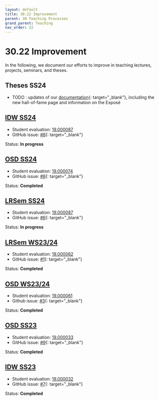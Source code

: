 ```yaml
---
layout: default
title: 30.22 Improvement
parent: 30 Teaching Processes
grand_parent: Teaching
nav_order: 22
---
```


# 30.22 Improvement

In the following, we document our efforts to improve in teaching lectures, projects, seminars, and theses.

## Theses SS24

- TODO : updates of our [documentation](https://github.com/digital-work-lab/theses/compare/772da059a...7d5e86c){: target="_blank"}, including the new hall-of-fame page and information on the Exposé

## [IDW SS24](../32_lectures/32.02.idw-ss24.html)

- Student evaluation: [19.000087](../../../assets/evaluations/000088_20240721_SS24-Digital-Work-EDW-B_Introduction_Digital_Work.pdf)
- GitHub issue: [#8](https://github.com/digital-work-lab/digital-work-lecture/issues/8){: target="_blank"}

Status: **In progress**

## [OSD SS24](../33_projects/33.03.osd-ss24.html)

- Student evaluation: [19.000074](./../../assets/evaluations/000074_20240715_SS24-Digital-Work-Projekt-B.pdf)
- GitHub issue: [#8](https://github.com/digital-work-lab/open-source-project/issues/8){: target="_blank"}

Status: **Completed**

## [LRSem SS24](../34_seminars/34.03.lrsem-ss24.html)

- Student evaluation: [19.000087](../../../assets/evaluations/000087_20240719_SS24-DW-Sem-M__Literature_review_seminar.pdf)
- GitHub issue: [#6](https://github.com/digital-work-lab/literature-review-seminar/issues/6){: target="_blank"}

Status: **In progress**

## [LRSem WS23/24](../34_seminars/34.02.lrsem-ws23-24.html)

- Student evaluation: [19.000062](../../../assets/evaluations/000062_20240130_WS2324_Evaluation_LRSeminar.pdf)
- GitHub issue: [#1](https://github.com/digital-work-lab/literature-review-seminar/issues/1){: target="_blank"}

Status: **Completed**

## [OSD WS23/24](../33_projects/33.02.osd-ws23-24.html)

- Student evaluation: [19.000061](../../../assets/evaluations/000061_20240130_WS2324_Evaluation_WI-Projekt.pdf)
- Github issue: [#3](https://github.com/digital-work-lab/open-source-project/issues/3){: target="_blank"}

Status: **Completed**

## [OSD SS23](../33_projects/33.01.osd-ss23.html)

- Student evaluation: [19.000033](../../../assets/evaluations/000033_20230723_SS23-Evaluation-Digital-Work-Projekt-B.pdf)
- GitHub issue: [#9](https://github.com/digital-work-lab/open-source-project/issues/9){: target="_blank"}

Status: **Completed**

## [IDW SS23](../32_lectures/32.01.idw-ss23.html)

- Student evaluation: [19.000032](../../../assets/evaluations/000032_20230709_SS23-Evaluation-Digital-Work-EDW-B.pdf)
- GitHub issue: [#7](https://github.com/digital-work-lab/digital-work-lecture/issues/7){: target="_blank"}

Status: **Completed**
